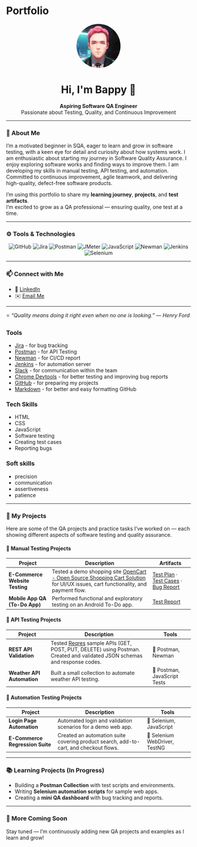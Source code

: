 # Portfolio

<!-- Profile Section -->
<p align="center">
  <img src="https://raw.githubusercontent.com/BappyMasud/my-portfolio/main/myprofilepic.jpg" width="120" style="border-radius:50%" alt="Bappy's Profile Picture"/>
</p>

<h1 align="center">Hi, I'm Bappy 👋</h1>

<p align="center">
  <b>Aspiring Software QA Engineer</b><br/>
  Passionate about Testing, Quality, and Continuous Improvement
</p>

---

### 🌱 About Me  

I’m a motivated beginner in SQA, eager to learn and grow in software testing, with a keen eye for detail and curiosity about how systems work. I am enthusiastic about starting my journey in Software Quality Assurance. I enjoy exploring software works and finding ways to improve them. I am developing my skills in manual testing, API testing, and automation. Committed to continuous improvement, agile teamwork, and delivering high-quality, defect-free software products.

I’m using this portfolio to share my **learning journey**, **projects**, and **test artifacts**.  
I’m excited to grow as a QA professional — ensuring quality, one test at a time.  

---

### ⚙️ Tools & Technologies
<p align="center">
  <img src="https://img.shields.io/badge/GitHub-181717?logo=github&logoColor=white" alt="GitHub"/>
  <img src="https://img.shields.io/badge/Jira-0052CC?logo=jira&logoColor=white" alt="Jira"/>
  <img src="https://img.shields.io/badge/Postman-FF6C37?logo=postman&logoColor=white" alt="Postman"/>
  <img src="https://img.shields.io/badge/Apache%20JMeter-D22128?logo=apachejmeter&logoColor=white" alt="JMeter"/>
  <img src="https://img.shields.io/badge/JavaScript-F7DF1E?logo=javascript&logoColor=black" alt="JavaScript"/>
  <img src="https://img.shields.io/badge/Newman-FF6C37?logo=postman&logoColor=white" alt="Newman"/>
  <img src="https://img.shields.io/badge/Jenkins-D24939?logo=jenkins&logoColor=white" alt="Jenkins"/>
  <img src="https://img.shields.io/badge/Selenium-43B02A?logo=selenium&logoColor=white" alt="Selenium"/>
</p>

---

### 📫 Connect with Me  
- 💼 [LinkedIn](https://www.linkedin.com/in/mdsohelalmasud/) 
- ✉️ [Email Me](mailto:you@example.com)  

---

⭐ *“Quality means doing it right even when no one is looking.” — Henry Ford*

### Tools
* [Jira](https://www.atlassian.com/pl/software/jira) - for bug tracking
* [Postman](https://www.postman.com) - for API Testing
* [Newman](https://www.npmjs.com/package/newman) - for CI/CD report
* [Jenkins](https://www.jenkins.io) - for automation server
* [Slack](https://slack.com/) - for communication within the team
* [Chrome Devtools](https://developer.chrome.com/docs/devtools/) - for better testing and improving bug reports
* [GitHub](https://github.com/) - for preparing my projects
* [Markdown](https://docs.github.com/en/get-started/writing-on-github/getting-started-with-writing-and-formatting-on-github/basic-writing-and-formatting-syntax) - for better and easy formatting GitHub

### Tech Skills
* HTML
* CSS
* JavaScript
* Software testing
* Creating test cases
* Reporting bugs

### Soft skills
* precision
* communication
* assertiveness
* patience

---

### 🧩 My Projects

Here are some of the QA projects and practice tasks I’ve worked on — each showing different aspects of software testing and quality assurance.

#### 🧪 Manual Testing Projects
| Project | Description | Artifacts |
|----------|--------------|------------|
| **E-Commerce Website Testing** | Tested a demo shopping site [OpenCart - Open Source Shopping Cart Solution](https://demo.opencart.com/) for UI/UX issues, cart functionality, and payment flow. | [Test Plan](https://docs.google.com/document/d/10AQsB_a7Z-upP-sUPWrr8DzGjaKamsOY5YX4O4iVmwg/edit?usp=sharing) · [Test Cases](https://docs.google.com/spreadsheets/d/1MnUg_F53TekSnwKPE7IALOe7rErfkuYY4_j1qJL2VhE/edit?usp=sharing) · [Bug Report]() |
| **Mobile App QA (To-Do App)** | Performed functional and exploratory testing on an Android To-Do app. | [Test Report](your-link-to-testreport) |

#### 🔗 API Testing Projects
| Project | Description | Tools |
|----------|--------------|-------|
| **REST API Validation** | Tested [Reqres](https://reqres.in) sample APIs (GET, POST, PUT, DELETE) using Postman. Created and validated JSON schemas and response codes. | 🧰 Postman, Newman |
| **Weather API Automation** | Built a small collection to automate weather API testing. | 🧰 Postman, JavaScript Tests |

#### 🤖 Automation Testing Projects
| Project | Description | Tools |
|----------|--------------|-------|
| **Login Page Automation** | Automated login and validation scenarios for a demo web app. | 🧰 Selenium, JavaScript |
| **E-Commerce Regression Suite** | Created an automation suite covering product search, add-to-cart, and checkout flows. | 🧰 Selenium WebDriver, TestNG |

---

### 📚 Learning Projects (In Progress)
- Building a **Postman Collection** with test scripts and environments.  
- Writing **Selenium automation scripts** for sample web apps.  
- Creating a **mini QA dashboard** with bug tracking and reports.  

---

### 📂 More Coming Soon
Stay tuned — I’m continuously adding new QA projects and examples as I learn and grow!
